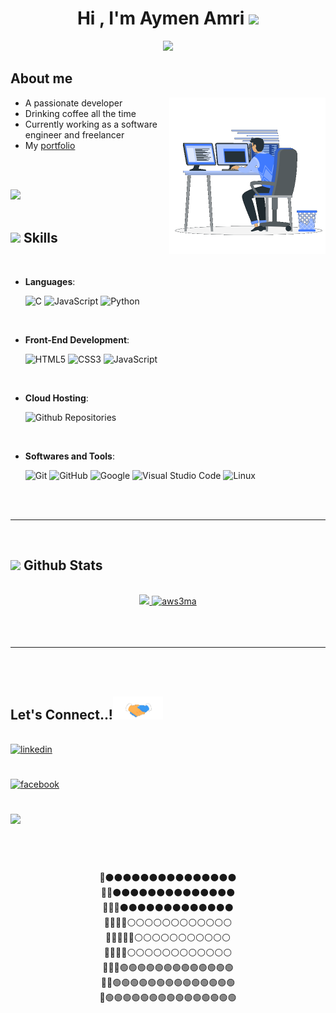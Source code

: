 <h1 align="center"><b>Hi , I'm Aymen Amri </b><img src="https://media.giphy.com/media/hvRJCLFzcasrR4ia7z/giphy.gif" width="35"></h1>

<p align="center">
  <img src="https://readme-typing-svg.herokuapp.com?font=Roboto&color=cyan&size=25&center=true&vCenter=true&width=600&height=100&lines=Software+Engineer,;Data+Scientist,;AI+Entusiast,;Enjoy+to+learn+new+stuff..+&hearts">
</p>

	
## **About me**

<picture> <img align="right" src="https://github.com/0xAbdulKhalid/0xAbdulKhalid/raw/main/assets/mdImages/Right_Side.gif" width = 250px></picture>


- A passionate developer
- Drinking coffee all the time
- Currently working as a software engineer and freelancer
- My <a href="https://leamonpro.github.io" target="_blank">portfolio</a>

<br><br>

<img src="https://user-images.githubusercontent.com/73097560/115834477-dbab4500-a447-11eb-908a-139a6edaec5c.gif"><br><br>

## <img src="https://media2.giphy.com/media/QssGEmpkyEOhBCb7e1/giphy.gif?cid=ecf05e47a0n3gi1bfqntqmob8g9aid1oyj2wr3ds3mg700bl&rid=giphy.gif" width ="25"><b> Skills</b>
<br>

<p align="center">

- **Languages**:
    
    ![C](https://img.shields.io/badge/C%20-%232370ED.svg?style=for-the-badge&logo=c&logoColor=white)
    ![JavaScript](https://img.shields.io/badge/JavaScript%20-%23F7DF1E.svg?style=for-the-badge&logo=javascript&logoColor=black)
    ![Python](https://img.shields.io/badge/Python%20-%2314354C.svg?style=for-the-badge&logo=python&logoColor=white)

<br>   
    
- **Front-End Development**:

   ![HTML5](https://img.shields.io/badge/HTML5%20-%23E34F26.svg?style=for-the-badge&logo=html5&logoColor=white)
   ![CSS3](https://img.shields.io/badge/CSS%20-%231572B6.svg?style=for-the-badge&logo=css3&logoColor=white)
   ![JavaScript](https://img.shields.io/badge/JavaScript%20-%23F7DF1E.svg?style=for-the-badge&logo=javascript&logoColor=black)

<br>

- **Cloud Hosting**:

    ![Github Repositories](https://img.shields.io/badge/GitHub%20Pages-%23327FC7.svg?style=for-the-badge&logo=github&logoColor=white)
    
<br>

- **Softwares and Tools**:

    ![Git](https://img.shields.io/badge/git-%23F05033.svg?style=for-the-badge&logo=git&logoColor=white)
    ![GitHub](https://img.shields.io/badge/github-%23121011.svg?style=for-the-badge&logo=github&logoColor=white)
    ![Google](https://img.shields.io/badge/google-%234285F4.svg?style=for-the-badge&logo=google&logoColor=white)
    ![Visual Studio Code](https://img.shields.io/badge/Visual%20Studio%20Code-0078d7.svg?style=for-the-badge&logo=visual-studio-code&logoColor=white)
    ![Linux](https://img.shields.io/badge/Linux-FCC624?style=for-the-badge&logo=linux&logoColor=black) 
 


</p>

<br>
<br>

-----

<br>


## <img src="https://media.giphy.com/media/iY8CRBdQXODJSCERIr/giphy.gif" width="35"><b> Github Stats </b>
<br>

<div align="center">

<a href="https://github.com/LeamonPro" target="_blank">
  <img src="https://github-readme-stats.vercel.app/api?username=aws3ma&include_all_commits=true&count_private=true&show_icons=true&line_height=20&title_color=7A7ADB&icon_color=2234AE&text_color=D3D3D3&bg_color=0,000000,130F40" width="450"/>
  <img src="https://github-readme-stats.vercel.app/api/top-langs?username=aws3ma&show_icons=true&locale=en&layout=compact&line_height=20&title_color=7A7ADB&icon_color=2234AE&text_color=D3D3D3&bg_color=0,000000,130F40" width="375"  alt="aws3ma"/>

</a>
</div>

<br>
<br>
<br>

-----

<br>
<br>

## <b> Let's Connect..!</b><img src="https://github.com/0xAbdulKhalid/0xAbdulKhalid/raw/main/assets/mdImages/handshake.gif" width ="80">
<br>
<div align='left'>




<a href="https://www.linkedin.com/in/aymen--amri/" target="_blank">
<img src="https://img.shields.io/badge/linkedin:  Aymen Amri-%2300acee.svg?color=405DE6&style=for-the-badge&logo=linkedin&logoColor=white" alt=linkedin style="margin-bottom: 5px;"/>
</a>


<br>
<br>
<br>

<a href="https://www.facebook.com/amir.pastore.963/" target="_blank">
<img src="https://img.shields.io/badge/facebook:  Aymen Amri-%2300acee.svg?color=3b5998&style=for-the-badge&logo=facebook&logoColor=white" alt=facebook style="margin-bottom: 5px;"/>
</a>


<br>
<br>
	<br>

<a href="mailto:amriaymen221@gmail.com" target="_blank">
<img src="https://img.shields.io/badge/gmail:  Aymen Amri-%23EA4335.svg?style=for-the-badge&logo=gmail&logoColor=white" t=mail style="margin-bottom: 5px;" />
</a>

	
<br>
	<br>
</div>
<div>
<br>
	<br>
	<br>
	<div align='center'>
🔴⚫⚫⚫⚫⚫⚫⚫⚫⚫⚫⚫⚫⚫⚫⚫<br>
🔴🔴⚫⚫⚫⚫⚫⚫⚫⚫⚫⚫⚫⚫⚫⚫<br>
🔴🔴🔴⚫⚫⚫⚫⚫⚫⚫⚫⚫⚫⚫⚫⚫<br>
🔴🔴🔴🔴⚪⚪⚪⚪⚪⚪⚪⚪⚪⚪⚪⚪<br>
🔴🔴🔴🔴🔴⚪⚪⚪⚪⚪⚪⚪⚪⚪⚪⚪<br>
🔴🔴🔴🔴⚪⚪⚪⚪⚪⚪⚪⚪⚪⚪⚪⚪<br>
🔴🔴🔴🟢🟢🟢🟢🟢🟢🟢🟢🟢🟢🟢🟢🟢<br>
🔴🔴🟢🟢🟢🟢🟢🟢🟢🟢🟢🟢🟢🟢🟢🟢<br>
🔴🟢🟢🟢🟢🟢🟢🟢🟢🟢🟢🟢🟢🟢🟢🟢<br>
	</div>
</div>
